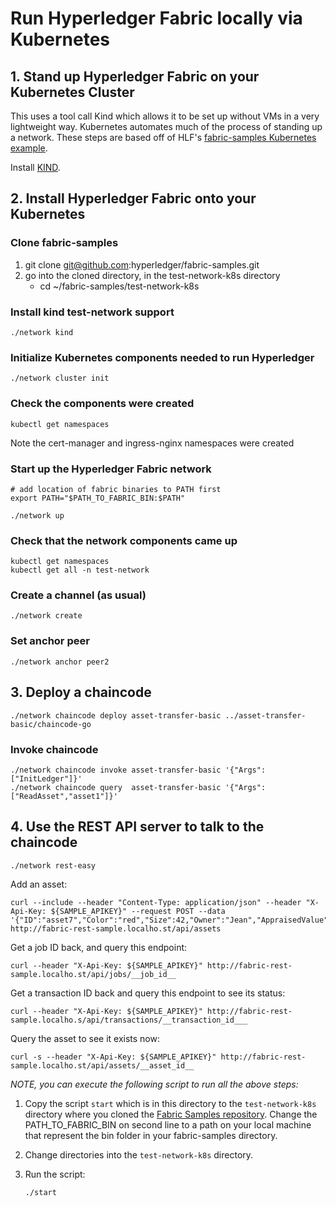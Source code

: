 # Run Hyperledger Fabric locally via Kubernetes

## 1. Stand up Hyperledger Fabric on your Kubernetes Cluster

This uses a tool call Kind which allows it to be set up without VMs in a very lightweight way. Kubernetes automates much of the process of standing up a network. These steps are based off of HLF's [fabric-samples Kubernetes example](https://github.com/hyperledger/fabric-samples/tree/main/test-network-k8s). 

Install [KIND](https://kind.sigs.k8s.io/docs/user/quick-start/). 

## 2. Install Hyperledger Fabric onto your Kubernetes

### Clone fabric-samples

1. git clone git@github.com:hyperledger/fabric-samples.git
1. go into the cloned directory, in the test-network-k8s directory 
    - cd ~/fabric-samples/test-network-k8s 

### Install kind test-network support
    ./network kind 

### Initialize Kubernetes components needed to run Hyperledger 
    ./network cluster init

### Check the components were created

    kubectl get namespaces

Note the cert-manager and ingress-nginx namespaces were created 

### Start up the Hyperledger Fabric network
    # add location of fabric binaries to PATH first
    export PATH="$PATH_TO_FABRIC_BIN:$PATH"
    
    ./network up 

### Check that the network components came up 
    kubectl get namespaces
    kubectl get all -n test-network

### Create a channel (as usual)
    ./network create 

### Set anchor peer
    ./network anchor peer2


## 3. Deploy a chaincode 
    ./network chaincode deploy asset-transfer-basic ../asset-transfer-basic/chaincode-go 

### Invoke chaincode
    ./network chaincode invoke asset-transfer-basic '{"Args":["InitLedger"]}'
    ./network chaincode query  asset-transfer-basic '{"Args":["ReadAsset","asset1"]}'

## 4. Use the REST API server to talk to the chaincode

    ./network rest-easy

Add an asset:
```
curl --include --header "Content-Type: application/json" --header "X-Api-Key: ${SAMPLE_APIKEY}" --request POST --data '{"ID":"asset7","Color":"red","Size":42,"Owner":"Jean","AppraisedValue":101}' http://fabric-rest-sample.localho.st/api/assets
```

Get a job ID back, and query this endpoint:
```
curl --header "X-Api-Key: ${SAMPLE_APIKEY}" http://fabric-rest-sample.localho.st/api/jobs/__job_id__
```

Get a transaction ID back and query this endpoint to see its status:
```
curl --header "X-Api-Key: ${SAMPLE_APIKEY}" http://fabric-rest-sample.localho.s/api/transactions/__transaction_id___
```

Query the asset to see it exists now:
```
curl -s --header "X-Api-Key: ${SAMPLE_APIKEY}" http://fabric-rest-sample.localho.st/api/assets/__asset_id__
```


*NOTE, you can execute the following script to run all the above steps:*

1. Copy the script `start` which is in this directory to the `test-network-k8s` directory where you cloned the [Fabric Samples repository](https://github.com/hyperledger/fabric-samples). Change the PATH_TO_FABRIC_BIN on second line to a path on your local machine that represent the bin folder in your fabric-samples directory.

1. Change directories into the `test-network-k8s` directory.

2. Run the script: 
    ```
    ./start
